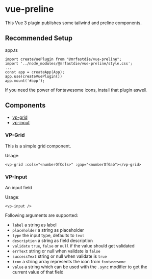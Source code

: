 # vue-preline

This Vue 3 plugin publishes some tailwind and preline components.

## Recommended Setup

app.ts

    import createVuePlugin from "@mrfastdie/vue-preline";
    import '../node_modules/@mrfastdie/vue-preline/style.css';
    ...
    const app = createApp(App);
    app.use(createVuePlugin())
    app.mount('#app');

If you need the power of fontawesome icons, install that plugin aswell.


## Components

 - [vp-grid](#vp-grid)
 - [vp-input](#vp-input)

### VP-Grid
This is a simple grid component.

Usage:

    <vp-grid :cols="<numberOfCols>" :gap="<numberOfGab"></vp-grid>

### VP-Input
An input field

Usage:

    <vp-input />

Following arguments are supported:
 - `label` a string as label
 - `placeholder` a string as placeholder
 - `type` the input type, defaults to `text`
 - `description` a string as field description
 - `validate` `true`, `false` or `null` if the value should get validated
 - `errText` string or null when validate is `false`
 - `successText` string or null when validate is `true`
 - `icon` a string array represents the icon from `fontawesome`
 - `value` a string which can be used with the `.sync` modifier to get the current value of that field
 